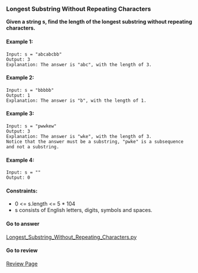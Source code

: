 ### Longest Substring Without Repeating Characters

**Given a string s, find the length of the longest substring without repeating characters.**

#### Example 1:

```
Input: s = "abcabcbb"
Output: 3
Explanation: The answer is "abc", with the length of 3.
```

#### Example 2:

```
Input: s = "bbbbb"
Output: 1
Explanation: The answer is "b", with the length of 1.
```

#### Example 3:

```
Input: s = "pwwkew"
Output: 3
Explanation: The answer is "wke", with the length of 3.
Notice that the answer must be a substring, "pwke" is a subsequence and not a substring.
```

#### Example 4:

```
Input: s = ""
Output: 0
``` 

#### Constraints:

* 0 <= s.length <= 5 * 104
* s consists of English letters, digits, symbols and spaces.

####  Go to answer

[Longest_Substring_Without_Repeating_Characters.py](https://github.com/Kelv1nYu/LeetCode_Practices/blob/master/Code/Longest_Substring_Without_Repeating_Characters.py)

#### Go to review

[Review Page](https://github.com/Kelv1nYu/LeetCode_Practices/blob/master/Review/Python3/Longest_Substring_Without_Repeating_Characters.md)